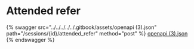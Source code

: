 # Attended refer

{% swagger src="../../../../../.gitbook/assets/openapi (3).json" path="/sessions/{id}/attended_refer" method="post" %}
[openapi (3).json](<../../../../../.gitbook/assets/openapi (3).json>)
{% endswagger %}
